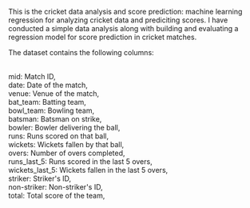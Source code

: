 This is the cricket data analysis and score prediction: machine learning regression for analyzing cricket data and prediciting scores.
I have conducted a simple data analysis along with building and evaluating a regression model for score prediction in cricket matches.


The dataset contains the following columns:

<br> mid: Match ID, </br>
date: Date of the match,<br>
venue: Venue of the match, <br>
bat_team: Batting team, <br>
bowl_team: Bowling team, <br>
batsman: Batsman on strike, <br>
bowler: Bowler delivering the ball, <br>
runs: Runs scored on that ball, <br>
wickets: Wickets fallen by that ball, <br>
overs: Number of overs completed, <br>
runs_last_5: Runs scored in the last 5 overs, <br>
wickets_last_5: Wickets fallen in the last 5 overs, <br>
striker: Striker's ID, <br>
non-striker: Non-striker's ID, <br>
total: Total score of the team, <br>
